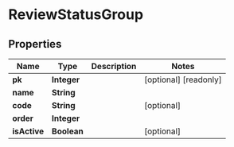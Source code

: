 

# ReviewStatusGroup

## Properties

Name | Type | Description | Notes
------------ | ------------- | ------------- | -------------
**pk** | **Integer** |  |  [optional] [readonly]
**name** | **String** |  | 
**code** | **String** |  |  [optional]
**order** | **Integer** |  | 
**isActive** | **Boolean** |  |  [optional]



